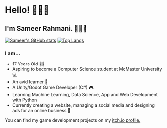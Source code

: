 # Hello! 🙋🏽‍♂️

## I'm Sameer Rahmani. 👨🏽‍💼 
[![Sameer's GitHub stats](https://github-readme-stats.vercel.app/api?username=Sameerrahmani&theme=dracula&count_private=true)](https://github.com/Sameerrahmani) [![Top Langs](https://github-readme-stats.vercel.app/api/top-langs/?username=Sameerrahmani&langs_count=5&theme=dracula&layout=compact)](https://github.com/Sameerrahmani)



### I am...

- 17 Years Old 🧑🏽
- Aspiring to become a Computer Science student at McMaster University 💻
- An avid learner 🧠
- A Unity/Godot Game Developer (C#) 🎮
- Learning Machine Learning, Data Science, App and Web Development with Python
- Currently creating a website, managing a social media and designing ads for an online business 🏪


You can find my game development projects on my [itch.io profile.](https://sameerr.itch.io/)

